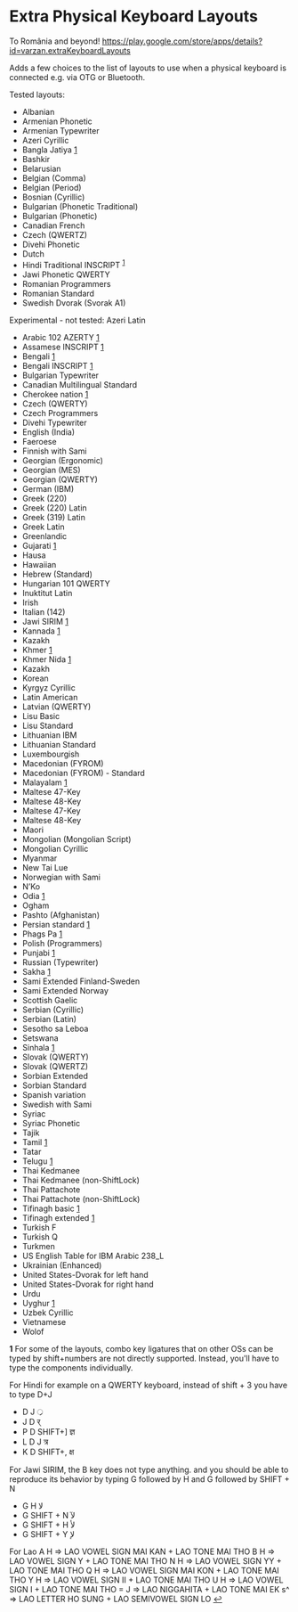 # Extra Physical Keyboard Layouts
To România and beyond!
https://play.google.com/store/apps/details?id=varzan.extraKeyboardLayouts

Adds a few choices to the list of layouts to use when a physical keyboard is connected e.g. via OTG or Bluetooth.

Tested layouts:
* Albanian
* Armenian Phonetic
* Armenian Typewriter
* Azeri Cyrillic
* Bangla Jatiya [1](#note1)
* Bashkir
* Belarusian
* Belgian (Comma)
* Belgian (Period)
* Bosnian (Cyrillic)
* Bulgarian (Phonetic Traditional)
* Bulgarian (Phonetic)
* Canadian French
* Czech (QWERTZ)
* Divehi Phonetic
* Dutch
* Hindi Traditional INSCRIPT <sup id="a1">[1](#note1)</sup>
* Jawi Phonetic QWERTY
* Romanian Programmers
* Romanian Standard
* Swedish Dvorak (Svorak A1)

Experimental - not tested:
Azeri Latin
* Arabic 102 AZERTY [1](#note1)
* Assamese INSCRIPT [1](#note1)
* Bengali [1](#note1)
* Bengali INSCRIPT [1](#note1)
* Bulgarian Typewriter
* Canadian Multilingual Standard
* Cherokee nation [1](#note1)
* Czech (QWERTY)
* Czech Programmers
* Divehi Typewriter
* English (India)
* Faeroese
* Finnish with Sami
* Georgian (Ergonomic)
* Georgian (MES)
* Georgian (QWERTY)
* German (IBM)
* Greek (220)
* Greek (220) Latin
* Greek (319) Latin
* Greek Latin
* Greenlandic
* Gujarati [1](#note1)
* Hausa
* Hawaiian
* Hebrew (Standard)
* Hungarian 101 QWERTY
* Inuktitut Latin
* Irish
* Italian (142)
* Jawi SIRIM [1](#note1)
* Kannada [1](#note1)
* Kazakh
* Khmer [1](#note1)
* Khmer Nida [1](#note1)
* Kazakh
* Korean
* Kyrgyz Cyrillic
* Latin American
* Latvian (QWERTY)
* Lisu Basic
* Lisu Standard
* Lithuanian IBM
* Lithuanian Standard
* Luxembourgish
* Macedonian (FYROM)
* Macedonian (FYROM) - Standard
* Malayalam [1](#note1)
* Maltese 47-Key
* Maltese 48-Key
* Maltese 47-Key
* Maltese 48-Key
* Maori
* Mongolian (Mongolian Script)
* Mongolian Cyrillic
* Myanmar
* New Tai Lue
* Norwegian with Sami
* N’Ko
* Odia [1](#note1)
* Ogham
* Pashto (Afghanistan)
* Persian standard [1](#note1)
* Phags Pa [1](#note1)
* Polish (Programmers)
* Punjabi [1](#note1)
* Russian (Typewriter)
* Sakha [1](#note1)
* Sami Extended Finland-Sweden
* Sami Extended Norway
* Scottish Gaelic
* Serbian (Cyrillic)
* Serbian (Latin)
* Sesotho sa Leboa
* Setswana
* Sinhala [1](#note1)
* Slovak (QWERTY)
* Slovak (QWERTZ)
* Sorbian Extended
* Sorbian Standard
* Spanish variation
* Swedish with Sami
* Syriac
* Syriac Phonetic
* Tajik
* Tamil [1](#note1)
* Tatar
* Telugu [1](#note1)
* Thai Kedmanee
* Thai Kedmanee (non-ShiftLock)
* Thai Pattachote
* Thai Pattachote (non-ShiftLock)
* Tifinagh basic [1](#note1)
* Tifinagh extended [1](#note1)
* Turkish F
* Turkish Q
* Turkmen
* US English Table for IBM Arabic 238_L
* Ukrainian (Enhanced)
* United States-Dvorak for left hand
* United States-Dvorak for right hand
* Urdu
* Uyghur [1](#note1)
* Uzbek Cyrillic
* Vietnamese
* Wolof


<b id="note1">1</b> For some of the layouts, combo key ligatures that on other OSs can be typed by shift+numbers are not directly supported. Instead, you'll have to type the components individually. 

For Hindi for example on a QWERTY keyboard, instead of shift + 3 you have to type D+J
* D J ्र 
* J D र् 
* P D SHIFT+] ज्ञ 
* L D J त्र 
* K D SHIFT+, क्ष

For Jawi SIRIM, the B key does not type anything. and you should be able to reproduce its behavior by typing G followed by H and G followed by SHIFT + N
* G H لا
* G SHIFT + N لآ
* G SHIFT + H لأ
* G SHIFT + Y لإ


For Lao
A H => LAO VOWEL SIGN MAI KAN + LAO TONE MAI THO
B H =>  LAO VOWEL SIGN Y + LAO TONE MAI THO
N H => LAO VOWEL SIGN YY + LAO TONE MAI THO
Q H => LAO VOWEL SIGN MAI KON + LAO TONE MAI THO
Y H => LAO VOWEL SIGN II + LAO TONE MAI THO
U H  => LAO VOWEL SIGN I + LAO TONE MAI THO
= J  => LAO NIGGAHITA + LAO TONE MAI EK
s^ => LAO LETTER HO SUNG + LAO SEMIVOWEL SIGN LO
[↩](#a1)
